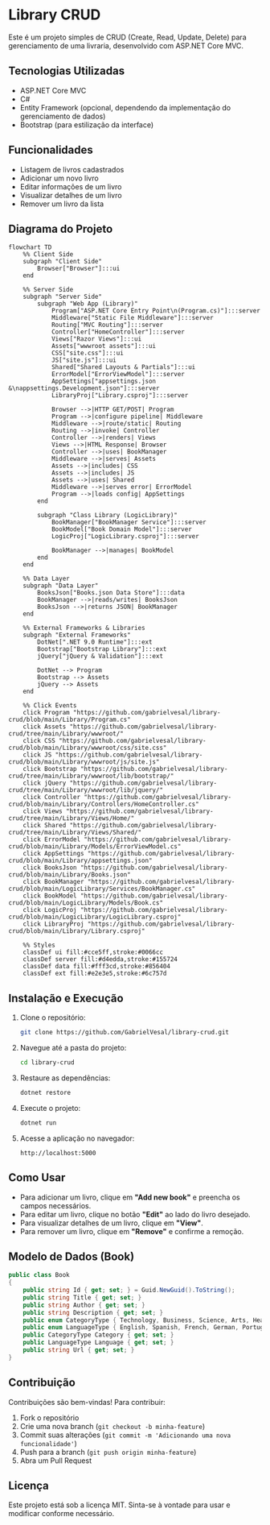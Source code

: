 # Library CRUD

Este é um projeto simples de CRUD (Create, Read, Update, Delete) para gerenciamento de uma livraria, desenvolvido com ASP.NET Core MVC.

## Tecnologias Utilizadas

- ASP.NET Core MVC
- C#
- Entity Framework (opcional, dependendo da implementação do gerenciamento de dados)
- Bootstrap (para estilização da interface)

## Funcionalidades

- Listagem de livros cadastrados
- Adicionar um novo livro
- Editar informações de um livro
- Visualizar detalhes de um livro
- Remover um livro da lista

## Diagrama do Projeto
```mermaid
flowchart TD
    %% Client Side
    subgraph "Client Side"
        Browser["Browser"]:::ui
    end

    %% Server Side
    subgraph "Server Side"
        subgraph "Web App (Library)"
            Program["ASP.NET Core Entry Point\n(Program.cs)"]:::server
            Middleware["Static File Middleware"]:::server
            Routing["MVC Routing"]:::server
            Controller["HomeController"]:::server
            Views["Razor Views"]:::ui
            Assets["wwwroot assets"]:::ui
            CSS["site.css"]:::ui
            JS["site.js"]:::ui
            Shared["Shared Layouts & Partials"]:::ui
            ErrorModel["ErrorViewModel"]:::server
            AppSettings["appsettings.json &\nappsettings.Development.json"]:::server
            LibraryProj["Library.csproj"]:::server

            Browser -->|HTTP GET/POST| Program
            Program -->|configure pipeline| Middleware
            Middleware -->|route/static| Routing
            Routing -->|invoke| Controller
            Controller -->|renders| Views
            Views -->|HTML Response| Browser
            Controller -->|uses| BookManager
            Middleware -->|serves| Assets
            Assets -->|includes| CSS
            Assets -->|includes| JS
            Assets -->|uses| Shared
            Middleware -->|serves error| ErrorModel
            Program -->|loads config| AppSettings
        end

        subgraph "Class Library (LogicLibrary)"
            BookManager["BookManager Service"]:::server
            BookModel["Book Domain Model"]:::server
            LogicProj["LogicLibrary.csproj"]:::server

            BookManager -->|manages| BookModel
        end
    end

    %% Data Layer
    subgraph "Data Layer"
        BooksJson["Books.json Data Store"]:::data
        BookManager -->|reads/writes| BooksJson
        BooksJson -->|returns JSON| BookManager
    end

    %% External Frameworks & Libraries
    subgraph "External Frameworks"
        DotNet[".NET 9.0 Runtime"]:::ext
        Bootstrap["Bootstrap Library"]:::ext
        jQuery["jQuery & Validation"]:::ext

        DotNet --> Program
        Bootstrap --> Assets
        jQuery --> Assets
    end

    %% Click Events
    click Program "https://github.com/gabrielvesal/library-crud/blob/main/Library/Program.cs"
    click Assets "https://github.com/gabrielvesal/library-crud/tree/main/Library/wwwroot/"
    click CSS "https://github.com/gabrielvesal/library-crud/blob/main/Library/wwwroot/css/site.css"
    click JS "https://github.com/gabrielvesal/library-crud/blob/main/Library/wwwroot/js/site.js"
    click Bootstrap "https://github.com/gabrielvesal/library-crud/tree/main/Library/wwwroot/lib/bootstrap/"
    click jQuery "https://github.com/gabrielvesal/library-crud/tree/main/Library/wwwroot/lib/jquery/"
    click Controller "https://github.com/gabrielvesal/library-crud/blob/main/Library/Controllers/HomeController.cs"
    click Views "https://github.com/gabrielvesal/library-crud/tree/main/Library/Views/Home/"
    click Shared "https://github.com/gabrielvesal/library-crud/tree/main/Library/Views/Shared/"
    click ErrorModel "https://github.com/gabrielvesal/library-crud/blob/main/Library/Models/ErrorViewModel.cs"
    click AppSettings "https://github.com/gabrielvesal/library-crud/blob/main/Library/appsettings.json"
    click BooksJson "https://github.com/gabrielvesal/library-crud/blob/main/Library/Books.json"
    click BookManager "https://github.com/gabrielvesal/library-crud/blob/main/LogicLibrary/Services/BookManager.cs"
    click BookModel "https://github.com/gabrielvesal/library-crud/blob/main/LogicLibrary/Models/Book.cs"
    click LogicProj "https://github.com/gabrielvesal/library-crud/blob/main/LogicLibrary/LogicLibrary.csproj"
    click LibraryProj "https://github.com/gabrielvesal/library-crud/blob/main/Library/Library.csproj"

    %% Styles
    classDef ui fill:#cce5ff,stroke:#0066cc
    classDef server fill:#d4edda,stroke:#155724
    classDef data fill:#fff3cd,stroke:#856404
    classDef ext fill:#e2e3e5,stroke:#6c757d

```
## Instalação e Execução

1. Clone o repositório:
   ```sh
   git clone https://github.com/GabrielVesal/library-crud.git
   ```

2. Navegue até a pasta do projeto:
   ```sh
   cd library-crud
   ```

3. Restaure as dependências:
   ```sh
   dotnet restore
   ```

4. Execute o projeto:
   ```sh
   dotnet run
   ```

5. Acesse a aplicação no navegador:
   ```
   http://localhost:5000
   ```

## Como Usar

- Para adicionar um livro, clique em **"Add new book"** e preencha os campos necessários.
- Para editar um livro, clique no botão **"Edit"** ao lado do livro desejado.
- Para visualizar detalhes de um livro, clique em **"View"**.
- Para remover um livro, clique em **"Remove"** e confirme a remoção.

## Modelo de Dados (Book)
```csharp
public class Book
{
    public string Id { get; set; } = Guid.NewGuid().ToString();
    public string Title { get; set; }
    public string Author { get; set; }
    public string Description { get; set; }
    public enum CategoryType { Technology, Business, Science, Arts, Health }
    public enum LanguageType { English, Spanish, French, German, Portuguese }
    public CategoryType Category { get; set; }
    public LanguageType Language { get; set; }
    public string Url { get; set; }
}
```

## Contribuição

Contribuições são bem-vindas! Para contribuir:
1. Fork o repositório
2. Crie uma nova branch (`git checkout -b minha-feature`)
3. Commit suas alterações (`git commit -m 'Adicionando uma nova funcionalidade'`)
4. Push para a branch (`git push origin minha-feature`)
5. Abra um Pull Request

## Licença

Este projeto está sob a licença MIT. Sinta-se à vontade para usar e modificar conforme necessário.

